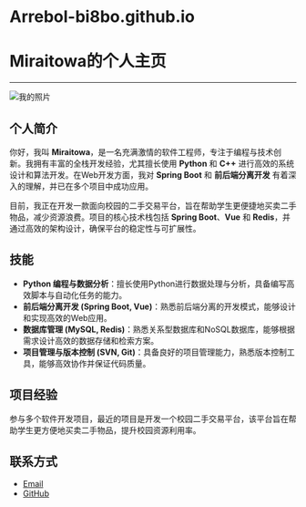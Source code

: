 # Arrebol-bi8bo.github.io
# Miraitowa的个人主页

---
![我的照片](https://arrebol-bi8bo.github.io/photo.jpg)



## 个人简介

你好，我叫 **Miraitowa**，是一名充满激情的软件工程师，专注于编程与技术创新。我拥有丰富的全栈开发经验，尤其擅长使用 **Python** 和 **C++** 进行高效的系统设计和算法开发。在Web开发方面，我对 **Spring Boot** 和 **前后端分离开发** 有着深入的理解，并已在多个项目中成功应用。

目前，我正在开发一款面向校园的二手交易平台，旨在帮助学生更便捷地买卖二手物品，减少资源浪费。项目的核心技术栈包括 **Spring Boot**、**Vue** 和 **Redis**，并通过高效的架构设计，确保平台的稳定性与可扩展性。

## 技能

- **Python 编程与数据分析**：擅长使用Python进行数据处理与分析，具备编写高效脚本与自动化任务的能力。
- **前后端分离开发 (Spring Boot, Vue)**：熟悉前后端分离的开发模式，能够设计和实现高效的Web应用。
- **数据库管理 (MySQL, Redis)**：熟悉关系型数据库和NoSQL数据库，能够根据需求设计高效的数据存储和检索方案。
- **项目管理与版本控制 (SVN, Git)**：具备良好的项目管理能力，熟悉版本控制工具，能够高效协作并保证代码质量。

## 项目经验

参与多个软件开发项目，最近的项目是开发一个校园二手交易平台，该平台旨在帮助学生更方便地买卖二手物品，提升校园资源利用率。

## 联系方式

- [Email](mailto:13260492751@163.com)
- [GitHub](https://github.com/your-github)
